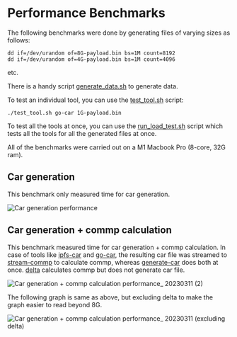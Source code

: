 # Performance Benchmarks

The following benchmarks were done by generating files of varying sizes as follows:
```
dd if=/dev/urandom of=8G-payload.bin bs=1M count=8192
dd if=/dev/urandom of=4G-payload.bin bs=1M count=4096
```
etc.

There is a handy script [generate_data.sh](./scripts/generate_data.sh) to generate data.

To test an individual tool, you can use the [test_tool.sh](./scripts/test_tool.sh) script:
```
./test_tool.sh go-car 1G-payload.bin
```

To test all the tools at once, you can use the [run_load_test.sh](./scripts/run_load_test.sh) script which tests all the tools for all the generated files at once.

All of the benchmarks were carried out on a M1 Macbook Pro (8-core, 32G ram).

## Car generation

This benchmark only measured time for car generation.

![Car generation performance](https://user-images.githubusercontent.com/1911631/222182570-dcb926a9-ccad-4656-9e93-592e0c9c0603.png)

## Car generation + commp calculation

This benchmark measured time for car generation + commp calculation. In case of tools like [ipfs-car](https://github.com/web3-storage/ipfs-car) and [go-car](https://github.com/ipld/go-car), the resulting car file was streamed to [stream-commp](https://github.com/filecoin-project/go-fil-commp-hashhash) to calculate commp, whereas [generate-car](https://github.com/tech-greedy/generate-car) does both at once. [delta](https://github.com/application-research/delta) calculates commp but does not generate car file.

![Car generation + commp calculation performance_ 20230311 (2)](https://user-images.githubusercontent.com/1911631/224515505-81ebc68b-1f95-429e-90dd-57e5fb49858e.png)

The following graph is same as above, but excluding delta to make the graph easier to read beyond 8G.

![Car generation + commp calculation performance_ 20230311 (excluding delta)](https://user-images.githubusercontent.com/1911631/224515506-dd5ab62b-a672-4452-b481-24ba167cf1f5.png)


